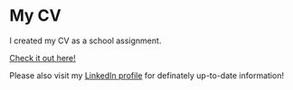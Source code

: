 # My CV

I created my CV as a school assignment.

[Check it out here!](https://vogelsara.github.io/cv/.)

Please also visit my [LinkedIn profile](https://www.linkedin.com/in/s%C3%A1ra-vogel-998827151/) for definately up-to-date information!
